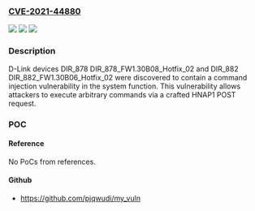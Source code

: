 ### [CVE-2021-44880](https://cve.mitre.org/cgi-bin/cvename.cgi?name=CVE-2021-44880)
![](https://img.shields.io/static/v1?label=Product&message=n%2Fa&color=blue)
![](https://img.shields.io/static/v1?label=Version&message=n%2Fa&color=blue)
![](https://img.shields.io/static/v1?label=Vulnerability&message=n%2Fa&color=brighgreen)

### Description

D-Link devices DIR_878 DIR_878_FW1.30B08_Hotfix_02 and DIR_882 DIR_882_FW1.30B06_Hotfix_02 were discovered to contain a command injection vulnerability in the system function. This vulnerability allows attackers to execute arbitrary commands via a crafted HNAP1 POST request.

### POC

#### Reference
No PoCs from references.

#### Github
- https://github.com/pjqwudi/my_vuln

